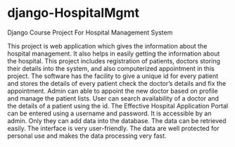 # django-HospitalMgmt
Django Course Project For Hospital Management System

This project is web application which gives the information about the hospital management.
It also helps in easily getting the information about the hospital.
This project includes registration of patients, doctors storing their details into the system, and also computerized appointment in this project.
The software has the facility to give a unique id for every patient and stores the details of every patient check the doctor’s details and fix the appointment.
Admin can able to appoint the new doctor based on profile and manage the patient lists.
User can search availability of a doctor and the details of a patient using the id.
The Effective Hospital Application Portal can be entered using a username and password.
It is accessible by an admin. Only they can add data into the database.
The data can be retrieved easily.
The interface is very user-friendly.
The data are well protected for personal use and makes the data processing very fast.

